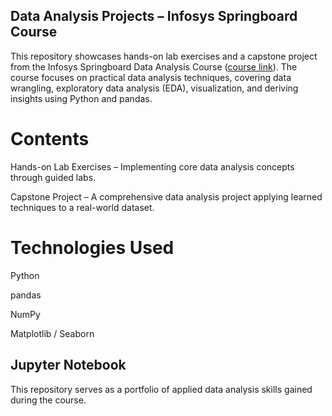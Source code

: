 ## Data Analysis Projects – Infosys Springboard Course
This repository showcases hands-on lab exercises and a capstone project from the Infosys Springboard Data Analysis Course ([course link](https://infyspringboard.onwingspan.com/web/en/app/toc/lex_auth_01424935121484185673/overview)). The course focuses on practical data analysis techniques, covering data wrangling, exploratory data analysis (EDA), visualization, and deriving insights using Python and pandas.

# Contents
Hands-on Lab Exercises – Implementing core data analysis concepts through guided labs.

Capstone Project – A comprehensive data analysis project applying learned techniques to a real-world dataset.

# Technologies Used
Python

pandas

NumPy

Matplotlib / Seaborn

Jupyter Notebook
---
This repository serves as a portfolio of applied data analysis skills gained during the course.
